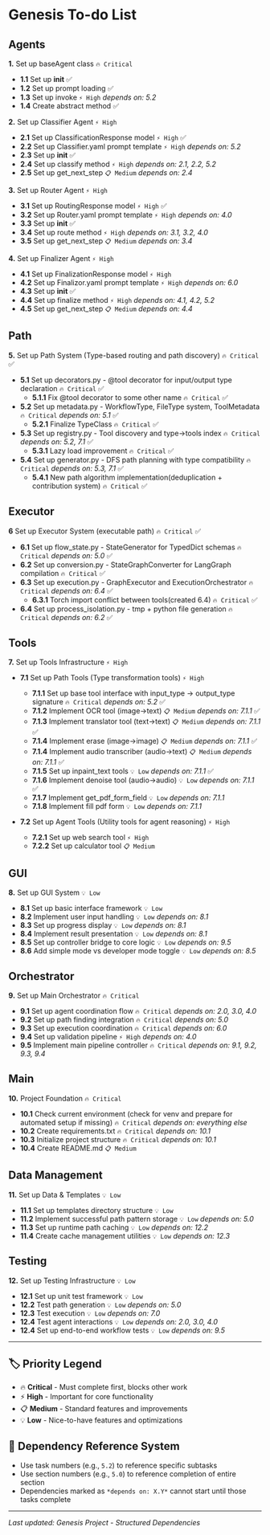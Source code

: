 # Genesis To-do List

## Agents
**1.** Set up baseAgent class `🔥 Critical`
- **1.1** Set up __init__ ✅
- **1.2** Set up prompt loading ✅
- **1.3** Set up invoke `⚡ High` *depends on: 5.2*
- **1.4** Create abstract method ✅

**2.** Set up Classifier Agent `⚡ High`
- **2.1** Set up ClassificationResponse model `⚡ High` ✅
- **2.2** Set up Classifier.yaml prompt template `⚡ High` *depends on: 5.2*
- **2.3** Set up __init__ ✅
- **2.4** Set up classify method `⚡ High` *depends on: 2.1, 2.2, 5.2*
- **2.5** Set up get_next_step `📋 Medium` *depends on: 2.4*

**3.** Set up Router Agent `⚡ High`
- **3.1** Set up RoutingResponse model `⚡ High` ✅
- **3.2** Set up Router.yaml prompt template `⚡ High` *depends on: 4.0*
- **3.3** Set up __init__ ✅
- **3.4** Set up route method `⚡ High` *depends on: 3.1, 3.2, 4.0*
- **3.5** Set up get_next_step `📋 Medium` *depends on: 3.4*

**4.** Set up Finalizer Agent `⚡ High`
- **4.1** Set up FinalizationResponse model `⚡ High`
- **4.2** Set up Finalizor.yaml prompt template `⚡ High` *depends on: 6.0*
- **4.3** Set up __init__ ✅
- **4.4** Set up finalize method `⚡ High` *depends on: 4.1, 4.2, 5.2*
- **4.5** Set up get_next_step `📋 Medium` *depends on: 4.4*

## Path
**5.** Set up Path System (Type-based routing and path discovery) `🔥 Critical` ✅
- **5.1** Set up decorators.py - @tool decorator for input/output type declaration `🔥 Critical` ✅
    - **5.1.1** Fix @tool decorator to some other name `🔥 Critical` ✅
- **5.2** Set up metadata.py - WorkflowType, FileType system, ToolMetadata `🔥 Critical` *depends on: 5.1* ✅
    - **5.2.1** Finalize TypeClass `🔥 Critical` ✅
- **5.3** Set up registry.py - Tool discovery and type→tools index `🔥 Critical` *depends on: 5.2, 7.1* ✅
    - **5.3.1** Lazy load improvement `🔥 Critical` ✅
- **5.4** Set up generator.py - DFS path planning with type compatibility `🔥 Critical` *depends on: 5.3, 7.1* ✅
    - **5.4.1** New path algorithm implementation(deduplication + contribution system) `🔥 Critical` ✅

## Executor
**6** Set up Executor System (executable path) `🔥 Critical` ✅
- **6.1** Set up flow_state.py - StateGenerator for TypedDict schemas `🔥 Critical` *depends on: 5.0* ✅
- **6.2** Set up conversion.py - StateGraphConverter for LangGraph compilation `🔥 Critical` ✅
- **6.3** Set up execution.py - GraphExecutor and ExecutionOrchestrator `🔥 Critical` *depends on: 6.4* ✅
    - **6.3.1** Torch import conflict between tools(created 6.4) `🔥 Critical` ✅
- **6.4** Set up process_isolation.py - tmp + python file generation `🔥 Critical` *depends on: 6.2* ✅


## Tools
**7.** Set up Tools Infrastructure `⚡ High`
- **7.1** Set up Path Tools (Type transformation tools) `⚡ High`
  - **7.1.1** Set up base tool interface with input_type → output_type signature `🔥 Critical` *depends on: 5.2* ✅
  - **7.1.2** Implement OCR tool (image→text) `📋 Medium` *depends on: 7.1.1* ✅
  - **7.1.3** Implement translator tool (text→text) `📋 Medium` *depends on: 7.1.1* ✅
  - **7.1.4** Implement erase (image->image) `📋 Medium` *depends on: 7.1.1* ✅
  - **7.1.4** Implement audio transcriber (audio→text) `📋 Medium` *depends on: 7.1.1* ✅
  - **7.1.5** Set up inpaint_text tools `💡 Low` *depends on: 7.1.1* ✅
  - **7.1.6** Implement denoise tool (audio→audio) `💡 Low` *depends on: 7.1.1* ✅
  - **7.1.7** Implement get_pdf_form_field `💡 Low` *depends on: 7.1.1*
  - **7.1.8** Implement fill pdf form `💡 Low` *depends on: 7.1.1*

- **7.2** Set up Agent Tools (Utility tools for agent reasoning) `⚡ High`
  - **7.2.1** Set up web search tool `⚡ High`
  - **7.2.2** Set up calculator tool `📋 Medium`

## GUI
**8.** Set up GUI System `💡 Low`
- **8.1** Set up basic interface framework `💡 Low`
- **8.2** Implement user input handling `💡 Low` *depends on: 8.1*
- **8.3** Set up progress display `💡 Low` *depends on: 8.1*
- **8.4** Implement result presentation `💡 Low` *depends on: 8.1*
- **8.5** Set up controller bridge to core logic `💡 Low` *depends on: 9.5*
- **8.6** Add simple mode vs developer mode toggle `💡 Low` *depends on: 8.5*

## Orchestrator
**9.** Set up Main Orchestrator `🔥 Critical`
- **9.1** Set up agent coordination flow `🔥 Critical` *depends on: 2.0, 3.0, 4.0*
- **9.2** Set up path finding integration `🔥 Critical` *depends on: 5.0*
- **9.3** Set up execution coordination `🔥 Critical` *depends on: 6.0*
- **9.4** Set up validation pipeline `⚡ High` *depends on: 4.0*
- **9.5** Implement main pipeline controller `🔥 Critical` *depends on: 9.1, 9.2, 9.3, 9.4*

## Main
**10.** Project Foundation `🔥 Critical`
- **10.1** Check current environment (check for venv and prepare for automated setup if missing) `🔥 Critical` *depends on: everything else*
- **10.2** Create requirements.txt `🔥 Critical` *depends on: 10.1*
- **10.3** Initialize project structure `🔥 Critical` *depends on: 10.1*
- **10.4** Create README.md `📋 Medium`

## Data Management
**11.** Set up Data & Templates `💡 Low`
- **11.1** Set up templates directory structure `💡 Low`
- **11.2** Implement successful path pattern storage `💡 Low` *depends on: 5.0*
- **11.3** Set up runtime path caching `💡 Low` *depends on: 12.2*
- **11.4** Create cache management utilities `💡 Low` *depends on: 12.3*

## Testing
**12.** Set up Testing Infrastructure `💡 Low`
- **12.1** Set up unit test framework `💡 Low`
- **12.2** Test path generation `💡 Low` *depends on: 5.0*
- **12.3** Test execution `💡 Low` *depends on: 7.0*
- **12.4** Test agent interactions `💡 Low` *depends on: 2.0, 3.0, 4.0*
- **12.4** Set up end-to-end workflow tests `💡 Low` *depends on: 9.5*

---

## 🏷️ Priority Legend
- 🔥 **Critical** - Must complete first, blocks other work
- ⚡ **High** - Important for core functionality
- 📋 **Medium** - Standard features and improvements  
- 💡 **Low** - Nice-to-have features and optimizations

## 🔗 Dependency Reference System
- Use task numbers (e.g., `5.2`) to reference specific subtasks
- Use section numbers (e.g., `5.0`) to reference completion of entire section
- Dependencies marked as `*depends on: X.Y*` cannot start until those tasks complete

---
*Last updated: Genesis Project - Structured Dependencies*

